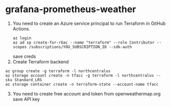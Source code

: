 # grafana-prometheus-weather
1. You need to create an Azure service principal to run Terraform in GitHub Actions.
    ```
    az login
    az ad sp create-for-rbac --name "terraform" --role Contributor --scopes /subscriptions/YOU_SUBSCRIPTION_ID --sdk-auth
    ```
    save creds
2. Create Terraform backend
  ```
  az group create -g terraform -l northcentralus
  az storage account create -n tfacc -g terraform -l northcentralus --sku Standard_LRS
  az storage container create -n terraform-state --account-name tfacc
  ```
3. You need to create free account and token from openweathermap.org
    save API key
